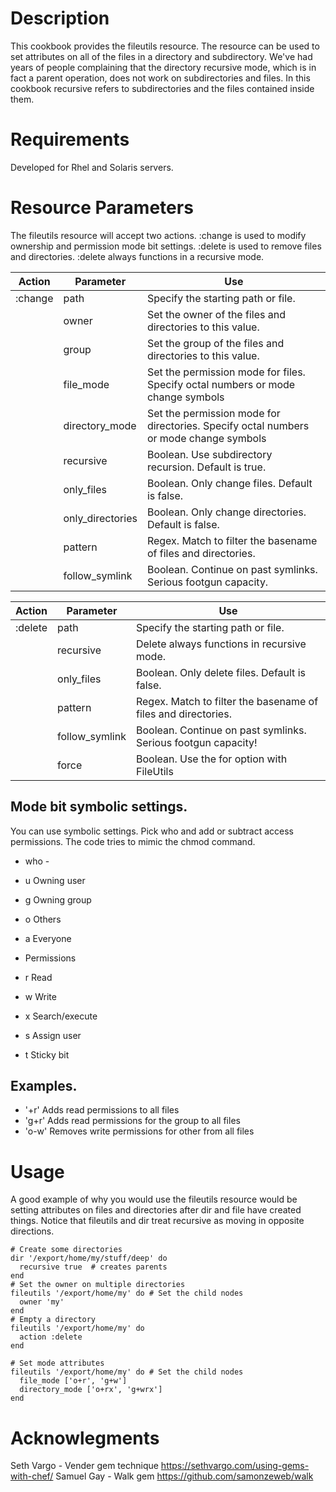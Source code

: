 Description
===========

This cookbook provides the fileutils resource.  The resource can be used to set attributes 
on all of the files in a directory and subdirectory. We've had years of people 
complaining that the directory recursive mode, which is in fact a parent operation, does 
not work on subdirectories and files.  In this cookbook recursive refers to subdirectories
and the files contained inside them.

Requirements
============

Developed for Rhel and Solaris servers.


Resource Parameters
===================
The fileutils resource will accept two actions.  :change is used to modify ownership and permission mode bit settings.
:delete is used to remove files and directories. :delete always functions in a recursive mode.  

Action | Parameter | Use
------ | --------- | ---
:change | path     | Specify the starting path or file.
        | owner    | Set the owner of the files and directories to this value.
        | group    | Set the group of the files and directories to this value.
        | file_mode | Set the permission mode for files. Specify octal numbers or mode change symbols
        | directory_mode | Set the permission mode for directories. Specify octal numbers or mode change symbols
        | recursive | Boolean. Use subdirectory recursion. Default is true.
        | only_files | Boolean. Only change files. Default is false.
        | only_directories | Boolean. Only change directories. Default is false.
        | pattern | Regex. Match to filter the basename of files and directories.
        | follow_symlink | Boolean. Continue on past symlinks.  Serious footgun capacity.

Action | Parameter | Use
------ | --------- | ---
:delete | path     | Specify the starting path or file.
        | recursive | Delete always functions in recursive mode.
        | only_files | Boolean. Only delete files. Default is false.
        | pattern | Regex. Match to filter the basename of files and directories.
        | follow_symlink | Boolean. Continue on past symlinks.  Serious footgun capacity!
        | force | Boolean. Use the for option with FileUtils

Mode bit symbolic settings.
--------------------------
 
You can use symbolic settings. Pick who and add or subtract access permissions. The code tries to mimic the chmod command.

*  who - 
*  u Owning user
*  g Owning group
*  o Others
*  a Everyone

* Permissions
*  r Read
*  w Write
*  x Search/execute
*  s Assign user
*  t Sticky bit

Examples.
---------

*  '+r'  Adds read permissions to all files
*  'g+r' Adds read permissions for the group to all files
*  'o-w' Removes write permissions for other from all files

Usage
=====
A good example of why you would use the fileutils resource would  be setting attributes on files and directories after dir and file have created things. Notice that fileutils and dir treat recursive as moving in opposite directions.

````
# Create some directories
dir '/export/home/my/stuff/deep' do
  recursive true  # creates parents
end
# Set the owner on multiple directories
fileutils '/export/home/my' do # Set the child nodes
  owner 'my'
end
# Empty a directory
fileutils '/export/home/my' do
  action :delete
end

# Set mode attributes
fileutils '/export/home/my' do # Set the child nodes
  file_mode ['o+r', 'g+w'] 
  directory_mode ['o+rx', 'g+wrx'] 
end
````

Acknowlegments
=============

Seth Vargo - Vender gem technique https://sethvargo.com/using-gems-with-chef/
Samuel Gay - Walk gem https://github.com/samonzeweb/walk
